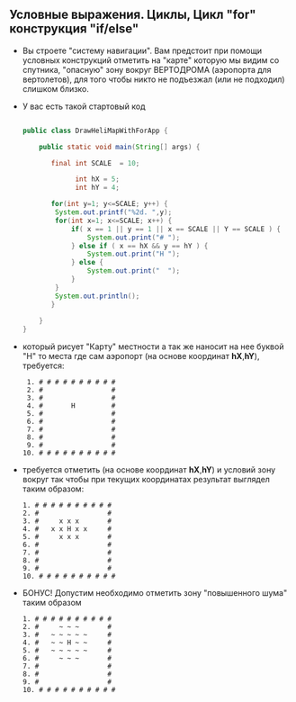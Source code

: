 ## Условные выражения. Циклы, Цикл "for" конструкция "if/else" 

* Вы строете "систему навигации". Вам предстоит при помощи условных конструкций отметить на "карте" которую мы видим со спутника, "опасную" зону вокруг ВЕРТОДРОМА (аэропорта для вертолетов), для того чтобы никто не подъезжал (или не подходил) слишком близко.

* У вас есть такой стартовый код 
 
    ```java
    
    public class DrawHeliMapWithForApp {

        public static void main(String[] args) {

           final int SCALE  = 10; 

                 int hX = 5;
                 int hY = 4;

           for(int y=1; y<=SCALE; y++) {
            System.out.printf("%2d. ",y);
            for(int x=1; x<=SCALE; x++) {
                if( x == 1 || y == 1 || x == SCALE || Y == SCALE ) {
                    System.out.print("# ");
                } else if ( x == hX && y == hY ) {
                    System.out.print("H ");
                } else {
                    System.out.print("  ");
                }
            }
            System.out.println();
           }
               
        }
    }

    ```

* который рисует "Карту" местности а так же наносит на нее буквой "H" то места где сам аэропорт (на основе координат **hX**,**hY**), требуется:
  ```
   1. # # # # # # # # # # 
   2. #                 # 
   3. #                 # 
   4. #       H         # 
   5. #                 # 
   6. #                 # 
   7. #                 # 
   8. #                 # 
   9. #                 # 
  10. # # # # # # # # # # 
  ```  

* требуется отметить (на основе координат **hX**,**hY**) и условий зону вокруг так чтобы при текущих координатах результат выглядел таким образом:
   ```
   1. # # # # # # # # # # 
   2. #                 # 
   3. #     x x x       # 
   4. #   x x H x x     # 
   5. #     x x x       # 
   6. #                 # 
   7. #                 # 
   8. #                 # 
   9. #                 # 
  10. # # # # # # # # # # 
  ``` 
* БОНУС! Допустим необходимо отметить зону "повышенного шума" таким образом   
   ```
   1. # # # # # # # # # # 
   2. #     ~ ~ ~       # 
   3. #   ~ ~ ~ ~ ~     # 
   4. #   ~ ~ H ~ ~     # 
   5. #   ~ ~ ~ ~ ~     # 
   6. #     ~ ~ ~       # 
   7. #                 # 
   8. #                 # 
   9. #                 # 
  10. # # # # # # # # # # 
  ``` 